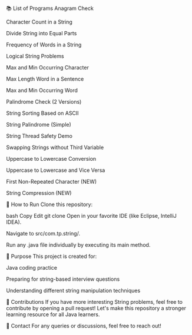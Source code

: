 📚 List of Programs
Anagram Check

Character Count in a String

Divide String into Equal Parts

Frequency of Words in a String

Logical String Problems

Max and Min Occurring Character

Max Length Word in a Sentence

Max and Min Occurring Word

Palindrome Check (2 Versions)

String Sorting Based on ASCII

String Palindrome (Simple)

String Thread Safety Demo

Swapping Strings without Third Variable

Uppercase to Lowercase Conversion

Uppercase to Lowercase and Vice Versa

First Non-Repeated Character (NEW)

String Compression (NEW)

🚀 How to Run
Clone this repository:

bash
Copy
Edit
git clone <repository-url>
Open in your favorite IDE (like Eclipse, IntelliJ IDEA).

Navigate to src/com.tp.string/.

Run any .java file individually by executing its main method.

🎯 Purpose
This project is created for:

Java coding practice

Preparing for string-based interview questions

Understanding different string manipulation techniques

📢 Contributions
If you have more interesting String problems, feel free to contribute by opening a pull request!
Let's make this repository a stronger learning resource for all Java learners.

📧 Contact
For any queries or discussions, feel free to reach out!

